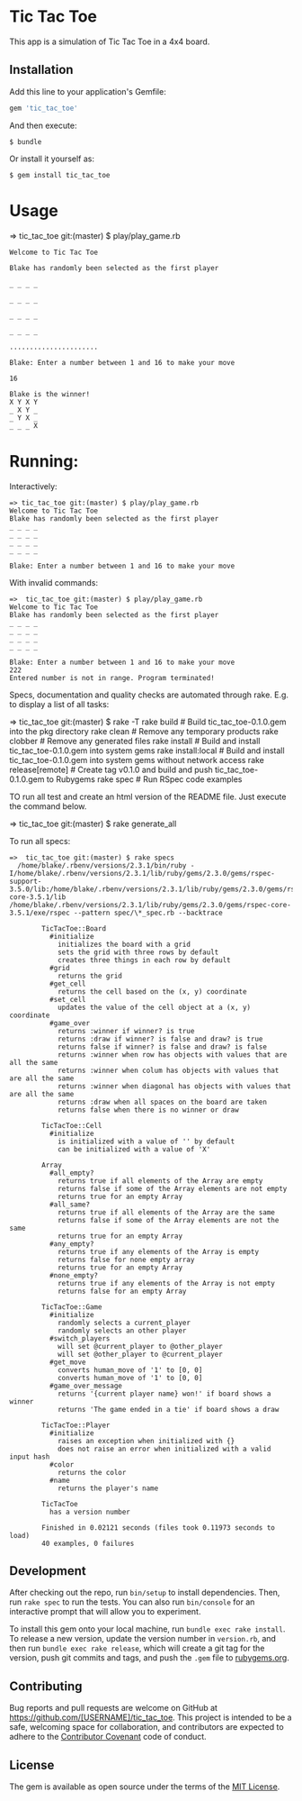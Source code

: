 # Tic Tac Toe

This app is a simulation of Tic Tac Toe in a 4x4 board.

## Installation

Add this line to your application's Gemfile:

```ruby
gem 'tic_tac_toe'
```

And then execute:

    $ bundle

Or install it yourself as:

    $ gem install tic_tac_toe

# Usage

  => tic_tac_toe git:(master) $ play/play_game.rb
    
    Welcome to Tic Tac Toe
    
    Blake has randomly been selected as the first player
    
    _ _ _ _
    
    _ _ _ _
    
    _ _ _ _
    
    _ _ _ _
    
    ...................... 
    
    Blake: Enter a number between 1 and 16 to make your move 
    
    16 
  
    Blake is the winner! 
    X Y X Y
    _ X Y _
    _ Y X _
    _ _ _ X

  
# Running:

  Interactively:

    => tic_tac_toe git:(master) $ play/play_game.rb
    Welcome to Tic Tac Toe
    Blake has randomly been selected as the first player
    _ _ _ _
    _ _ _ _
    _ _ _ _
    _ _ _ _

    Blake: Enter a number between 1 and 16 to make your move

  With invalid commands:

    =>  tic_tac_toe git:(master) $ play/play_game.rb
    Welcome to Tic Tac Toe
    Blake has randomly been selected as the first player
    _ _ _ _
    _ _ _ _
    _ _ _ _
    _ _ _ _

    Blake: Enter a number between 1 and 16 to make your move
    222
    Entered number is not in range. Program terminated!

  Specs, documentation and quality checks are automated through rake.  E.g. to display a list of all tasks:

  =>  tic_tac_toe git:(master) $ rake -T
  rake build            # Build tic_tac_toe-0.1.0.gem into the pkg directory
  rake clean            # Remove any temporary products
  rake clobber          # Remove any generated files
  rake install          # Build and install tic_tac_toe-0.1.0.gem into system gems
  rake install:local    # Build and install tic_tac_toe-0.1.0.gem into system gems without network access
  rake release[remote]  # Create tag v0.1.0 and build and push tic_tac_toe-0.1.0.gem to Rubygems
  rake spec             # Run RSpec code examples

  
  TO run all test and create an html version of the README file. Just execute the command below.

  =>  tic_tac_toe git:(master) $ rake generate_all


  To run all specs:

    =>  tic_tac_toe git:(master) $ rake specs
      /home/blake/.rbenv/versions/2.3.1/bin/ruby -I/home/blake/.rbenv/versions/2.3.1/lib/ruby/gems/2.3.0/gems/rspec-support-3.5.0/lib:/home/blake/.rbenv/versions/2.3.1/lib/ruby/gems/2.3.0/gems/rspec-core-3.5.1/lib /home/blake/.rbenv/versions/2.3.1/lib/ruby/gems/2.3.0/gems/rspec-core-3.5.1/exe/rspec --pattern spec/\*_spec.rb --backtrace

			TicTacToe::Board
			  #initialize
			    initializes the board with a grid
			    sets the grid with three rows by default
			    creates three things in each row by default
			  #grid
			    returns the grid
			  #get_cell
			    returns the cell based on the (x, y) coordinate
			  #set_cell
			    updates the value of the cell object at a (x, y) coordinate
			  #game_over
			    returns :winner if winner? is true
			    returns :draw if winner? is false and draw? is true
			    returns false if winner? is false and draw? is false
			    returns :winner when row has objects with values that are all the same
			    returns :winner when colum has objects with values that are all the same
			    returns :winner when diagonal has objects with values that are all the same
			    returns :draw when all spaces on the board are taken
			    returns false when there is no winner or draw

			TicTacToe::Cell
			  #initialize
			    is initialized with a value of '' by default
			    can be initialized with a value of 'X'

			Array
			  #all_empty?
			    returns true if all elements of the Array are empty
			    returns false if some of the Array elements are not empty
			    returns true for an empty Array
			  #all_same?
			    returns true if all elements of the Array are the same
			    returns false if some of the Array elements are not the same
			    returns true for an empty Array
			  #any_empty?
			    returns true if any elements of the Array is empty
			    returns false for none empty array
			    returns true for an empty Array
			  #none_empty?
			    returns true if any elements of the Array is not empty
			    returns false for an empty Array

			TicTacToe::Game
			  #initialize
			    randomly selects a current_player
			    randomly selects an other player
			  #switch_players
			    will set @current_player to @other_player
			    will set @other_player to @current_player
			  #get_move
			    converts human_move of '1' to [0, 0]
			    converts human_move of '1' to [0, 0]
			  #game_over_message
			    returns '{current player name} won!' if board shows a winner
			    returns 'The game ended in a tie' if board shows a draw

			TicTacToe::Player
			  #initialize
			    raises an exception when initialized with {}
			    does not raise an error when initialized with a valid input hash
			  #color
			    returns the color
			  #name
			    returns the player's name

			TicTacToe
			  has a version number

			Finished in 0.02121 seconds (files took 0.11973 seconds to load)
			40 examples, 0 failures

## Development

After checking out the repo, run `bin/setup` to install dependencies. Then, run `rake spec` to run the tests. You can also run `bin/console` for an interactive prompt that will allow you to experiment.

To install this gem onto your local machine, run `bundle exec rake install`. To release a new version, update the version number in `version.rb`, and then run `bundle exec rake release`, which will create a git tag for the version, push git commits and tags, and push the `.gem` file to [rubygems.org](https://rubygems.org).

## Contributing

Bug reports and pull requests are welcome on GitHub at https://github.com/[USERNAME]/tic_tac_toe. This project is intended to be a safe, welcoming space for collaboration, and contributors are expected to adhere to the [Contributor Covenant](http://contributor-covenant.org) code of conduct.


## License

The gem is available as open source under the terms of the [MIT License](http://opensource.org/licenses/MIT).

